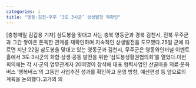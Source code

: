 ```yaml
---
categories: i
title: "영동·김천·무주 ‘3도 3시군’ 상생발전 재확인"
---
```

[충청매일 김갑용 기자] 삼도봉을 맞대고 사는 충북 영동군과 경북 김천시, 전북 무주군과 그간 쌓아온 돈독한 관계를 재확인하며 지속적인 상생발전을 도모했다.25일 군에 따르면 지난 22일 삼도봉을 맞대고 있는 영동군과 김천시, 무주군은 영동와인터널 이벤트홀에서 3도·3시군의 화합·상생·공동 발전을 위한 ‘삼도봉생활권협의회’를 열었다.이번 회의에는 각 시·군의 업무관계자 20여명이 참석해 대표 협력사업인 산골마을 의료·문화 버스 ‘행복버스’의 그동안 사업추진 성과를 확인하고 운영 방향, 예산편성 등 앞으로의 계획을 논의했다.고가의 의